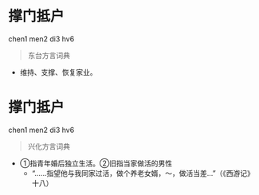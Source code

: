 # 撑门抵户
chen1 men2 di3 hv6
> 东台方言词典
- 维持、支撑、恢复家业。

# 撑门抵户
chen1 men2 di3 hv6
> 兴化方言词典
- ①指青年婚后独立生活。②旧指当家做活的男性
  - “……指望他与我同家过活，做个养老女婿，～，做活当差…”（《西游记》十八）

